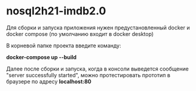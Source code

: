 # nosql2h21-imdb2.0

Для сборки и запуска приложения нужен предустановленный docker и docker compose (по умолчанию входит в docker desktop)

В корневой папке проекта введите команду:

<b>docker-compose up --build</b>

Далее после сборки и запуска, когда в консоли выведется сообщение "server successfully started", можно протестировать прототип в браузере по адресу <b>localhost:80</b>